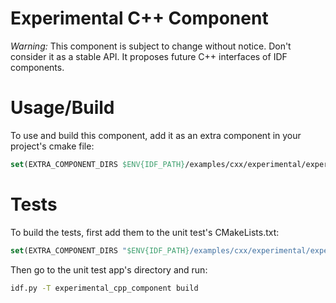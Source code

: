 # Experimental C++ Component

*Warning:* This component is subject to change without notice. Don't consider it as a stable API.
It proposes future C++ interfaces of IDF components.

# Usage/Build
To use and build this component, add it as an extra component in your project's cmake file:
```cmake
set(EXTRA_COMPONENT_DIRS $ENV{IDF_PATH}/examples/cxx/experimental/experimental_cpp_component)
```

# Tests
To build the tests, first add them to the unit test's CMakeLists.txt:
```cmake
set(EXTRA_COMPONENT_DIRS "$ENV{IDF_PATH}/examples/cxx/experimental/experimental_cpp_component/")
```
Then go to the unit test app's directory and run:
```bash
idf.py -T experimental_cpp_component build
```
